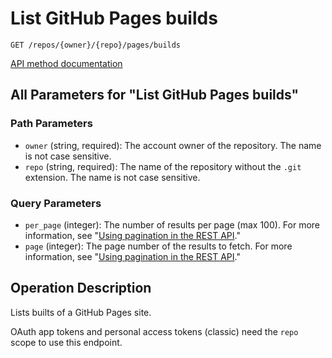# List GitHub Pages builds

`GET /repos/{owner}/{repo}/pages/builds`

[API method documentation](https://docs.github.com/rest/pages/pages#list-apiname-pages-builds)

## All Parameters for "List GitHub Pages builds"

### Path Parameters

- `owner` (string, required): The account owner of the repository. The name is not case sensitive.
- `repo` (string, required): The name of the repository without the `.git` extension. The name is not case sensitive.
### Query Parameters

- `per_page` (integer): The number of results per page (max 100). For more information, see "[Using pagination in the REST API](https://docs.github.com/rest/using-the-rest-api/using-pagination-in-the-rest-api)."
- `page` (integer): The page number of the results to fetch. For more information, see "[Using pagination in the REST API](https://docs.github.com/rest/using-the-rest-api/using-pagination-in-the-rest-api)."

## Operation Description

Lists builts of a GitHub Pages site.

OAuth app tokens and personal access tokens (classic) need the `repo` scope to use this endpoint.

